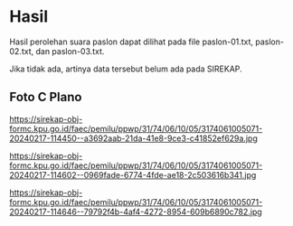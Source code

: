 # Hasil

Hasil perolehan suara paslon dapat dilihat pada file paslon-01.txt, paslon-02.txt, dan paslon-03.txt.

Jika tidak ada, artinya data tersebut belum ada pada SIREKAP.

## Foto C Plano

https://sirekap-obj-formc.kpu.go.id/faec/pemilu/ppwp/31/74/06/10/05/3174061005071-20240217-114450--a3692aab-21da-41e8-9ce3-c41852ef629a.jpg

https://sirekap-obj-formc.kpu.go.id/faec/pemilu/ppwp/31/74/06/10/05/3174061005071-20240217-114602--0969fade-6774-4fde-ae18-2c503616b341.jpg

https://sirekap-obj-formc.kpu.go.id/faec/pemilu/ppwp/31/74/06/10/05/3174061005071-20240217-114646--79792f4b-4af4-4272-8954-609b6890c782.jpg
